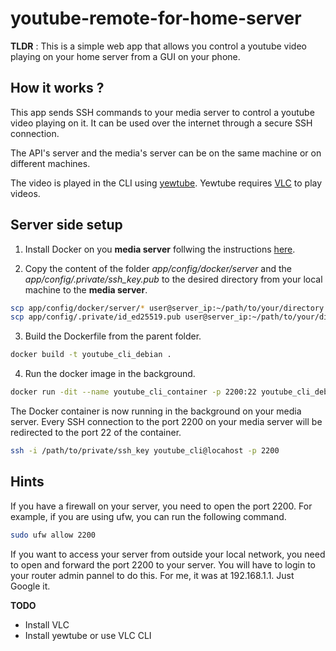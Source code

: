 # youtube-remote-for-home-server

**TLDR** : This is a simple web app that allows you control a youtube video playing on your home server from a GUI on your phone.

## How it works ?

This app sends SSH commands to your media server to control a youtube video playing on it. It can be used over the internet through a secure SSH connection.

The API's server and the media's server can be on the same machine or on different machines.

The video is played in the CLI using [yewtube](https://github.com/mps-youtube/yewtube).
Yewtube requires [VLC](https://github.com/videolan/vlc) to play videos.


## Server side setup

1. Install Docker on you **media server** follwing the instructions [here](https://docs.docker.com/engine/install/).

2. Copy the content of the folder *app/config/docker/server* and the *app/config/.private/ssh_key.pub* to the desired directory from your local machine to the **media server**.

```bash
scp app/config/docker/server/* user@server_ip:~/path/to/your/directory
scp app/config/.private/id_ed25519.pub user@server_ip:~/path/to/your/directory
```

3. Build the Dockerfile from the parent folder.

```bash
docker build -t youtube_cli_debian .
```

4. Run the docker image in the background.

```bash
docker run -dit --name youtube_cli_container -p 2200:22 youtube_cli_debian
```

The Docker container is now running in the background on your media server. Every SSH connection to the port 2200 on your media server will be redirected to the port 22 of the container.

```bash
ssh -i /path/to/private/ssh_key youtube_cli@locahost -p 2200
```


## Hints

If you have a firewall on your server, you need to open the port 2200. For example, if you are using ufw, you can run the following command.

```bash
sudo ufw allow 2200
```

If you want to access your server from outside your local network, you need to open and forward the port 2200 to your server. You will have to login to your router admin pannel to do this. For me, it was at 192.168.1.1. Just Google it.

**TODO**

- Install VLC
- Install yewtube or use VLC CLI